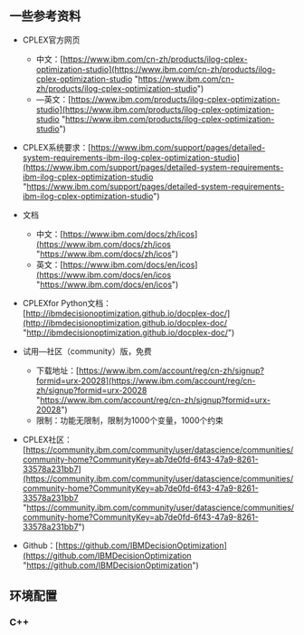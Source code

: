 ## 一些参考资料

- CPLEX官方网页
    - 中文：[https://www.ibm.com/cn-zh/products/ilog-cplex-optimization-studio](https://www.ibm.com/cn-zh/products/ilog-cplex-optimization-studio "https://www.ibm.com/cn-zh/products/ilog-cplex-optimization-studio")
    - —英文：[https://www.ibm.com/products/ilog-cplex-optimization-studio](https://www.ibm.com/products/ilog-cplex-optimization-studio "https://www.ibm.com/products/ilog-cplex-optimization-studio")
- CPLEX系统要求：[https://www.ibm.com/support/pages/detailed-system-requirements-ibm-ilog-cplex-optimization-studio](https://www.ibm.com/support/pages/detailed-system-requirements-ibm-ilog-cplex-optimization-studio "https://www.ibm.com/support/pages/detailed-system-requirements-ibm-ilog-cplex-optimization-studio")
- 文档
    - 中文：[https://www.ibm.com/docs/zh/icos](https://www.ibm.com/docs/zh/icos "https://www.ibm.com/docs/zh/icos")
    - 英文：[https://www.ibm.com/docs/en/icos](https://www.ibm.com/docs/en/icos "https://www.ibm.com/docs/en/icos")

- CPLEXfor Python文档：[http://ibmdecisionoptimization.github.io/docplex-doc/](http://ibmdecisionoptimization.github.io/docplex-doc/ "http://ibmdecisionoptimization.github.io/docplex-doc/")
- 试用—社区（community）版，免费
    - 下载地址：[https://www.ibm.com/account/reg/cn-zh/signup?formid=urx-20028](https://www.ibm.com/account/reg/cn-zh/signup?formid=urx-20028 "https://www.ibm.com/account/reg/cn-zh/signup?formid=urx-20028")
    - 限制：功能无限制，限制为1000个变量，1000个约束

- CPLEX社区：[https://community.ibm.com/community/user/datascience/communities/community-home?CommunityKey=ab7de0fd-6f43-47a9-8261-33578a231bb7](https://community.ibm.com/community/user/datascience/communities/community-home?CommunityKey=ab7de0fd-6f43-47a9-8261-33578a231bb7 "https://community.ibm.com/community/user/datascience/communities/community-home?CommunityKey=ab7de0fd-6f43-47a9-8261-33578a231bb7")
- Github：[https://github.com/IBMDecisionOptimization](https://github.com/IBMDecisionOptimization "https://github.com/IBMDecisionOptimization")



## 环境配置

### C++



